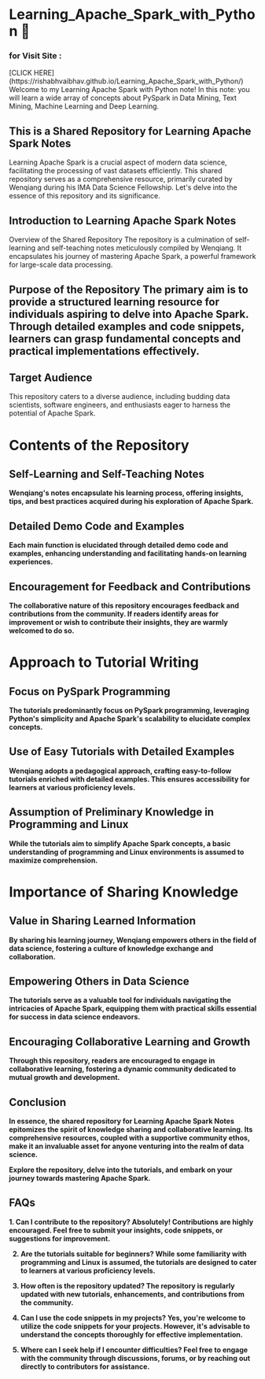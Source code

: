 # Learning_Apache_Spark_with_Python 🚀
<h3> <b>for Visit Site  : </b> </h3> 
[CLICK HERE](https://rishabhvaibhav.github.io/Learning_Apache_Spark_with_Python/)
<BR>
Welcome to my Learning Apache Spark with Python note! 
In this note: 
you will learn a wide array of concepts about PySpark in Data Mining, Text Mining, Machine Learning and Deep Learning. 

<h2>This is a Shared Repository for Learning Apache Spark Notes</h2>
Learning Apache Spark is a crucial aspect of modern data science, facilitating the processing of vast datasets efficiently. This shared repository serves as a comprehensive resource, primarily curated by Wenqiang during his IMA Data Science Fellowship. Let's delve into the essence of this repository and its significance.

<h2>Introduction to Learning Apache Spark Notes</h2>
Overview of the Shared Repository
The repository is a culmination of self-learning and self-teaching notes meticulously compiled by Wenqiang. It encapsulates his journey of mastering Apache Spark, a powerful framework for large-scale data processing.

<h2>Purpose of the Repository
The primary aim is to provide a structured learning resource for individuals aspiring to delve into Apache Spark. Through detailed examples and code snippets, learners can grasp fundamental concepts and practical implementations effectively.

<h2>Target Audience</h2>
This repository caters to a diverse audience, including budding data scientists, software engineers, and enthusiasts eager to harness the potential of Apache Spark.

<h1><b><b>Contents of the Repository</b><b></h1>
<h2>Self-Learning and Self-Teaching Notes</h2>
Wenqiang's notes encapsulate his learning process, offering insights, tips, and best practices acquired during his exploration of Apache Spark.

<h2>Detailed Demo Code and Examples</h2>
Each main function is elucidated through detailed demo code and examples, enhancing understanding and facilitating hands-on learning experiences.

<h2>Encouragement for Feedback and Contributions</h2>
The collaborative nature of this repository encourages feedback and contributions from the community. If readers identify areas for improvement or wish to contribute their insights, they are warmly welcomed to do so.

<h1><b>Approach to Tutorial Writing<b></h1>
<h2>Focus on PySpark Programming</h2>
The tutorials predominantly focus on PySpark programming, leveraging Python's simplicity and Apache Spark's scalability to elucidate complex concepts.

<h2>Use of Easy Tutorials with Detailed Examples</h2>
Wenqiang adopts a pedagogical approach, crafting easy-to-follow tutorials enriched with detailed examples. This ensures accessibility for learners at various proficiency levels.

<h2>Assumption of Preliminary Knowledge in Programming and Linux</h2>
While the tutorials aim to simplify Apache Spark concepts, a basic understanding of programming and Linux environments is assumed to maximize comprehension.

<h1><b>Importance of Sharing Knowledge<b></h1>
<h2>Value in Sharing Learned Information</h2>
By sharing his learning journey, Wenqiang empowers others in the field of data science, fostering a culture of knowledge exchange and collaboration.

<h2>Empowering Others in Data Science</h2>
The tutorials serve as a valuable tool for individuals navigating the intricacies of Apache Spark, equipping them with practical skills essential for success in data science endeavors.

<h2>Encouraging Collaborative Learning and Growth</h2>
Through this repository, readers are encouraged to engage in collaborative learning, fostering a dynamic community dedicated to mutual growth and development.

<h2>Conclusion</h2>
In essence, the shared repository for Learning Apache Spark Notes epitomizes the spirit of knowledge sharing and collaborative learning. Its comprehensive resources, coupled with a supportive community ethos, make it an invaluable asset for anyone venturing into the realm of data science.

Explore the repository, delve into the tutorials, and embark on your journey towards mastering Apache Spark.

<h2>FAQs</h2>
1. Can I contribute to the repository?
Absolutely! Contributions are highly encouraged. Feel free to submit your insights, code snippets, or suggestions for improvement.

2. Are the tutorials suitable for beginners?
While some familiarity with programming and Linux is assumed, the tutorials are designed to cater to learners at various proficiency levels.

3. How often is the repository updated?
The repository is regularly updated with new tutorials, enhancements, and contributions from the community.

4. Can I use the code snippets in my projects?
Yes, you're welcome to utilize the code snippets for your projects. However, it's advisable to understand the concepts thoroughly for effective implementation.

5. Where can I seek help if I encounter difficulties?
Feel free to engage with the community through discussions, forums, or by reaching out directly to contributors for assistance.
